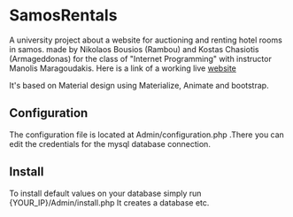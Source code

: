 # SamosRentals
A university project about a website for auctioning and renting hotel rooms in samos.
made by Nikolaos Bousios (Rambou) and Kostas Chasiotis (Armageddonas) for the class of "Internet Programming"
with instructor Manolis Maragoudakis. Here is a link of a working live [website](r-samos.ml)

It's based on Material design using Materialize, Animate and bootstrap.

## Configuration
The configuration file is located at Admin/configuration.php .There you can edit the credentials for the mysql database connection.

## Install 
To install default values on your database simply run {YOUR_IP}/Admin/install.php
It creates a database etc.
